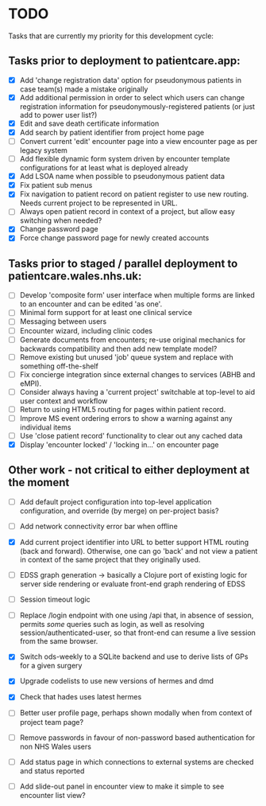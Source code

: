 # TODO

Tasks that are currently my priority for this development cycle:

## Tasks prior to deployment to patientcare.app:

* [x] Add 'change registration data' option for pseudonymous patients in case team(s) made a mistake originally
* [x] Add additional permission in order to select which users can change registration information for pseudonymously-registered patients (or just add to power user list?)
* [x] Edit and save death certificate information
* [x] Add search by patient identifier from project home page
* [ ] Convert current 'edit' encounter page into a view encounter page as per legacy system
* [ ] Add flexible dynamic form system driven by encounter template configurations for at least what is deployed already
* [x] Add LSOA name when possible to pseudonymous patient data
* [x] Fix patient sub menus
* [x] Fix navigation to patient record on patient register to use new routing. Needs current project to be represented in URL.
* [ ] Always open patient record in context of a project, but allow easy switching when needed?
* [x] Change password page
* [x] Force change password page for newly created accounts

## Tasks prior to staged / parallel deployment to patientcare.wales.nhs.uk:

* [ ] Develop 'composite form' user interface when multiple forms are linked to an encounter and can be edited 'as one'.
* [ ] Minimal form support for at least one clinical service 
* [ ] Messaging between users
* [ ] Encounter wizard, including clinic codes
* [ ] Generate documents from encounters; re-use original mechanics for backwards compatibility and then add new template model?
* [ ] Remove existing but unused 'job' queue system and replace with something off-the-shelf 
* [ ] Fix concierge integration since external changes to services (ABHB and eMPI).
* [ ] Consider always having a 'current project' switchable at top-level to aid user context and workflow
* [ ] Return to using HTML5 routing for pages within patient record. 
* [ ] Improve MS event ordering errors to show a warning against any individual items
* [ ] Use 'close patient record' functionality to clear out any cached data
* [x] Display 'encounter locked' / 'locking in...' on encounter page

## Other work - not critical to either deployment at the moment

* [ ] Add default project configuration into top-level application configuration, and override (by merge) on per-project basis?
* [ ] Add network connectivity error bar when offline
* [x] Add current project identifier into URL to better support HTML routing (back and forward). Otherwise, one can go 
'back' and not view a patient in context of the same project that they originally used.
* [ ] EDSS graph generation -> basically a Clojure port of existing logic for server side rendering or evaluate front-end graph rendering of EDSS
* [ ] Session timeout logic
* [ ] Replace /login endpoint with one using /api that, in absence of session, permits *some* queries such as login, as well as resolving session/authenticated-user, 
so that front-end can resume a live session from the same browser.
* [x] Switch ods-weekly to a SQLite backend and use to derive lists of GPs for a given surgery
* [x] Upgrade codelists to use new versions of hermes and dmd
* [x] Check that hades uses latest hermes
* [ ] Better user profile page, perhaps shown modally when from context of project team page?
* [ ] Remove passwords in favour of non-password based authentication for non NHS Wales users
* [ ] Add status page in which connections to external systems are checked and status reported
* [ ] Add slide-out panel in encounter view to make it simple to see encounter list view?

